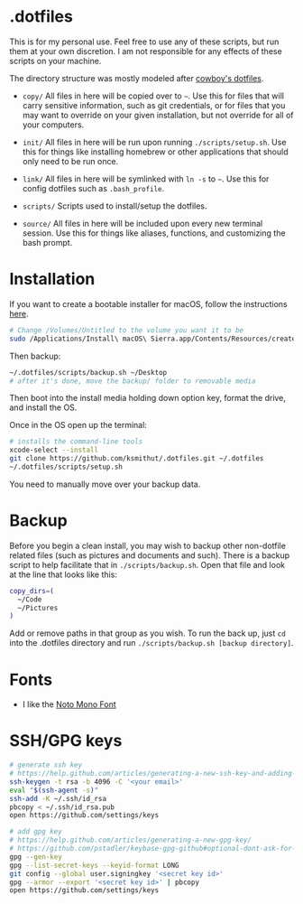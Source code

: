 # .dotfiles

This is for my personal use. Feel free to use any of these scripts, but run them
at your own discretion. I am not responsible for any effects of these scripts
on your machine.

The directory structure was mostly modeled after [cowboy's dotfiles][cowboy].

* `copy/` All files in here will be copied over to `~`. Use this for files that
  will carry sensitive information, such as git credentials, or for files that
  you may want to override on your given installation, but not override for all
  of your computers.

* `init/` All files in here will be run upon running `./scripts/setup.sh`. Use this
  for things like installing homebrew or other applications that should only
  need to be run once.

* `link/` All files in here will be symlinked with `ln -s` to `~`. Use this for
  config dotfiles such as `.bash_profile`.

* `scripts/` Scripts used to install/setup the dotfiles.

* `source/` All files in here will be included upon every new terminal session.
  Use this for things like aliases, functions, and customizing the bash prompt.

# Installation

If you want to create a bootable installer for macOS, follow the instructions
[here][createinstallmedia].

```sh
# Change /Volumes/Untitled to the volume you want it to be
sudo /Applications/Install\ macOS\ Sierra.app/Contents/Resources/createinstallmedia --volume /Volumes/Untitled --applicationpath /Applications/Install\ macOS\ Sierra.app --nointeraction
```

Then backup:

```sh
~/.dotfiles/scripts/backup.sh ~/Desktop
# after it's done, move the backup/ folder to removable media
```

Then boot into the install media holding down option key, format the drive, and
install the OS.

Once in the OS open up the terminal:

```sh
# installs the command-line tools
xcode-select --install
git clone https://github.com/ksmithut/.dotfiles.git ~/.dotfiles
~/.dotfiles/scripts/setup.sh
```

You need to manually move over your backup data.

# Backup

Before you begin a clean install, you may wish to backup other non-dotfile
related files (such as pictures and documents and such). There is a backup
script to help facilitate that in `./scripts/backup.sh`. Open that file and look at the
line that looks like this:

```sh
copy_dirs=(
  ~/Code
  ~/Pictures
)
```

Add or remove paths in that group as you wish. To run the back up, just `cd`
into the .dotfiles directory and run `./scripts/backup.sh [backup directory]`.

# Fonts

- I like the [Noto Mono Font](https://www.google.com/get/noto/#mono-mono)

# SSH/GPG keys

```sh
# generate ssh key
# https://help.github.com/articles/generating-a-new-ssh-key-and-adding-it-to-the-ssh-agent/"
ssh-keygen -t rsa -b 4096 -C '<your email>'
eval "$(ssh-agent -s)"
ssh-add -K ~/.ssh/id_rsa
pbcopy < ~/.ssh/id_rsa.pub
open https://github.com/settings/keys
```

```sh
# add gpg key
# https://help.github.com/articles/generating-a-new-gpg-key/
# https://github.com/pstadler/keybase-gpg-github#optional-dont-ask-for-password-every-time
gpg --gen-key
gpg --list-secret-keys --keyid-format LONG
git config --global user.signingkey '<secret key id>'
gpg --armor --export '<secret key id>' | pbcopy
open https://github.com/settings/keys
```

[cowboy]: https://github.com/cowboy/dotfiles
[createinstallmedia]: https://support.apple.com/en-us/HT201372

